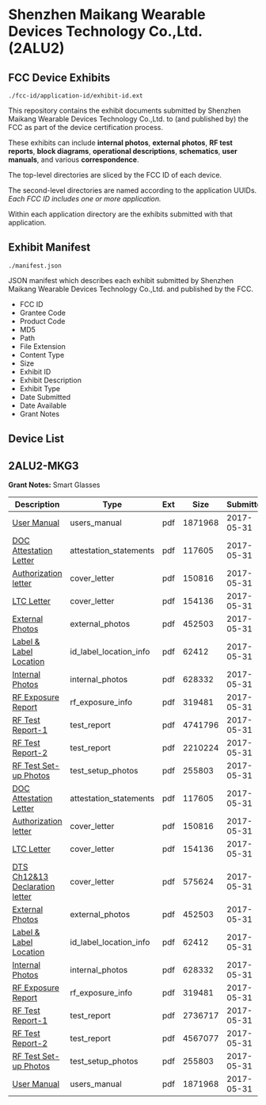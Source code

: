 # Shenzhen Maikang Wearable Devices Technology Co.,Ltd. (2ALU2)
## FCC Device Exhibits

```
./fcc-id/application-id/exhibit-id.ext
```

This repository contains the exhibit documents submitted by Shenzhen Maikang Wearable Devices Technology Co.,Ltd. to (and published by) the FCC as part of the device certification process.

These exhibits can include **internal photos**, **external photos**, **RF test reports**, **block diagrams**, **operational descriptions**, **schematics**, **user manuals**, and various **correspondence**.

The top-level directories are sliced by the FCC ID of each device.

The second-level directories are named according to the application UUIDs. *Each FCC ID includes one or more application.*

Within each application directory are the exhibits submitted with that application. 

## Exhibit Manifest

```
./manifest.json
```

JSON manifest which describes each exhibit submitted by Shenzhen Maikang Wearable Devices Technology Co.,Ltd. and published by the FCC.

- FCC ID
- Grantee Code
- Product Code
- MD5
- Path
- File Extension
- Content Type
- Size
- Exhibit ID
- Exhibit Description
- Exhibit Type
- Date Submitted
- Date Available
- Grant Notes

## Device List
## 2ALU2-MKG3
**Grant Notes:** Smart Glasses

| Description | Type | Ext | Size | Submitted | Available |
| ----------- | ---- | --- | ---- | --------- | --------- |
| [User Manual](2ALU2-MKG3/53e8957645987d5860acfd545ccd2bec/3408354.pdf) | users_manual | pdf | 1871968 | 2017-05-31 | 2017-05-31 |
| [DOC Attestation Letter](2ALU2-MKG3/53e8957645987d5860acfd545ccd2bec/3408340.pdf) | attestation_statements | pdf | 117605 | 2017-05-31 | 2017-05-31 |
| [Authorization letter](2ALU2-MKG3/53e8957645987d5860acfd545ccd2bec/3408343.pdf) | cover_letter | pdf | 150816 | 2017-05-31 | 2017-05-31 |
| [LTC Letter](2ALU2-MKG3/53e8957645987d5860acfd545ccd2bec/3408345.pdf) | cover_letter | pdf | 154136 | 2017-05-31 | 2017-05-31 |
| [External Photos](2ALU2-MKG3/53e8957645987d5860acfd545ccd2bec/3408346.pdf) | external_photos | pdf | 452503 | 2017-05-31 | 2017-05-31 |
| [Label & Label Location](2ALU2-MKG3/53e8957645987d5860acfd545ccd2bec/3408349.pdf) | id_label_location_info | pdf | 62412 | 2017-05-31 | 2017-05-31 |
| [Internal Photos](2ALU2-MKG3/53e8957645987d5860acfd545ccd2bec/3408350.pdf) | internal_photos | pdf | 628332 | 2017-05-31 | 2017-05-31 |
| [RF Exposure Report](2ALU2-MKG3/53e8957645987d5860acfd545ccd2bec/3408352.pdf) | rf_exposure_info | pdf | 319481 | 2017-05-31 | 2017-05-31 |
| [RF Test Report-1](2ALU2-MKG3/53e8957645987d5860acfd545ccd2bec/3408358.pdf) | test_report | pdf | 4741796 | 2017-05-31 | 2017-05-31 |
| [RF Test Report-2](2ALU2-MKG3/53e8957645987d5860acfd545ccd2bec/3408360.pdf) | test_report | pdf | 2210224 | 2017-05-31 | 2017-05-31 |
| [RF Test Set-up Photos](2ALU2-MKG3/53e8957645987d5860acfd545ccd2bec/3408361.pdf) | test_setup_photos | pdf | 255803 | 2017-05-31 | 2017-05-31 |
| [DOC Attestation Letter](2ALU2-MKG3/339ac6f0f15742558b0e2a70ea69932d/3408340.pdf) | attestation_statements | pdf | 117605 | 2017-05-31 | 2017-05-31 |
| [Authorization letter](2ALU2-MKG3/339ac6f0f15742558b0e2a70ea69932d/3408343.pdf) | cover_letter | pdf | 150816 | 2017-05-31 | 2017-05-31 |
| [LTC Letter](2ALU2-MKG3/339ac6f0f15742558b0e2a70ea69932d/3408345.pdf) | cover_letter | pdf | 154136 | 2017-05-31 | 2017-05-31 |
| [DTS Ch12&13 Declaration letter](2ALU2-MKG3/339ac6f0f15742558b0e2a70ea69932d/3408371.pdf) | cover_letter | pdf | 575624 | 2017-05-31 | 2017-05-31 |
| [External Photos](2ALU2-MKG3/339ac6f0f15742558b0e2a70ea69932d/3408346.pdf) | external_photos | pdf | 452503 | 2017-05-31 | 2017-05-31 |
| [Label & Label Location](2ALU2-MKG3/339ac6f0f15742558b0e2a70ea69932d/3408349.pdf) | id_label_location_info | pdf | 62412 | 2017-05-31 | 2017-05-31 |
| [Internal Photos](2ALU2-MKG3/339ac6f0f15742558b0e2a70ea69932d/3408350.pdf) | internal_photos | pdf | 628332 | 2017-05-31 | 2017-05-31 |
| [RF Exposure Report](2ALU2-MKG3/339ac6f0f15742558b0e2a70ea69932d/3408352.pdf) | rf_exposure_info | pdf | 319481 | 2017-05-31 | 2017-05-31 |
| [RF Test Report-1](2ALU2-MKG3/339ac6f0f15742558b0e2a70ea69932d/3408385.pdf) | test_report | pdf | 2736717 | 2017-05-31 | 2017-05-31 |
| [RF Test Report-2](2ALU2-MKG3/339ac6f0f15742558b0e2a70ea69932d/3408386.pdf) | test_report | pdf | 4567077 | 2017-05-31 | 2017-05-31 |
| [RF Test Set-up Photos](2ALU2-MKG3/339ac6f0f15742558b0e2a70ea69932d/3408361.pdf) | test_setup_photos | pdf | 255803 | 2017-05-31 | 2017-05-31 |
| [User Manual](2ALU2-MKG3/339ac6f0f15742558b0e2a70ea69932d/3408354.pdf) | users_manual | pdf | 1871968 | 2017-05-31 | 2017-05-31 |
